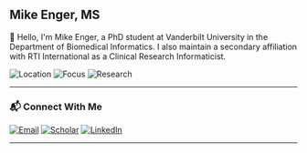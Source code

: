 ## Mike Enger, MS

👋 Hello, I'm Mike Enger, a PhD student at Vanderbilt University in the Department of Biomedical Informatics. I also maintain a secondary affiliation with RTI International as a Clinical Research Informaticist.

![Location](https://img.shields.io/badge/Nashville,%20TN-6a8d73?style=flat&logo=map-pin&logoColor=ffffff)
![Focus](https://img.shields.io/badge/Biomedical%20Informatics-cfa5b0?style=flat&logo=brain&logoColor=ffffff)
![Research](https://img.shields.io/badge/Clinical%20Research%20Informatics-6a8d73?style=flat)

---

### 📬 Connect With Me
[![Email](https://img.shields.io/badge/Email-mike.enger@vanderbilt.edu-cfa5b0?style=flat&logo=gmail&logoColor=ffffff)](mailto:mike.enger@vanderbilt.edu)
[![Scholar](https://img.shields.io/badge/ResearchGate-Profile-6a8d73?style=flat&logo=googlescholar&logoColor=ffffff)](https://www.researchgate.net/profile/Mike-Enger-2)
[![LinkedIn](https://img.shields.io/badge/LinkedIn-Profile-cfa5b0?style=flat&logo=linkedin&logoColor=ffffff)](https://www.linkedin.com/in/mike-enger/)

---



<!--
**menger5/menger5** is a ✨ _special_ ✨ repository because its `README.md` (this file) appears on your GitHub profile.

Here are some ideas to get you started:

- 🔭 I’m currently working on ...
- 🌱 I’m currently learning ...
- 👯 I’m looking to collaborate on ...
- 🤔 I’m looking for help with ...
- 💬 Ask me about ...
- 📫 How to reach me: ...
- 😄 Pronouns: ...
- ⚡ Fun fact: ...
-->

